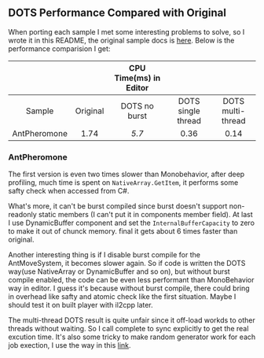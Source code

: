 ## DOTS Performance Compared with Original

When porting each sample I met some interesting problems to solve, so I wrote it in this README, the original sample docs is [here](DOTS_example_doc.md). Below is the performance comparision I get:

|||CPU Time(ms) in Editor|||
|:-:|:-:|:-:|:-:|:-:|
|Sample| Original|DOTS no burst| DOTS single thread|DOTS multi-thread|
|AntPheromone|1.74|*5.7*|0.36|0.14|

### AntPheromone

The first version is even two times slower than Monobehavior, after deep profiling, much time is spent on `NativeArray.GetItem`, it performs some safty check when accessed from C#.

What's more, it can't be burst compiled since burst doesn't support non-readonly static members (I can't put it in components member field). At last I use DynamicBuffer component and set the `InternalBufferCapacity` to zero to make it out of chunck memory. final it gets about 6 times faster than original.

Another interesting thing is if I disable burst compile for the AntMoveSystem, it becomes slower again. So if code is written the DOTS way(use NativeArray or DynamicBuffer and so on), but without burst compile enabled, the code can be even less performant than MonoBehavior way in editor. I guess it's because without burst compile, there could bring in overhead like safty and atomic check like the first situation. Maybe I should test it on built player with il2cpp later. 

The multi-thread DOTS result is quite unfair since it off-load workds to other threads without waiting. So I call complete to sync explicitly to get the real excution time. It's also some tricky to make random generator work for each job exection, I use the way in this [link](https://ennogames.com/blog/random-numbers-inside-unity-jobs).
